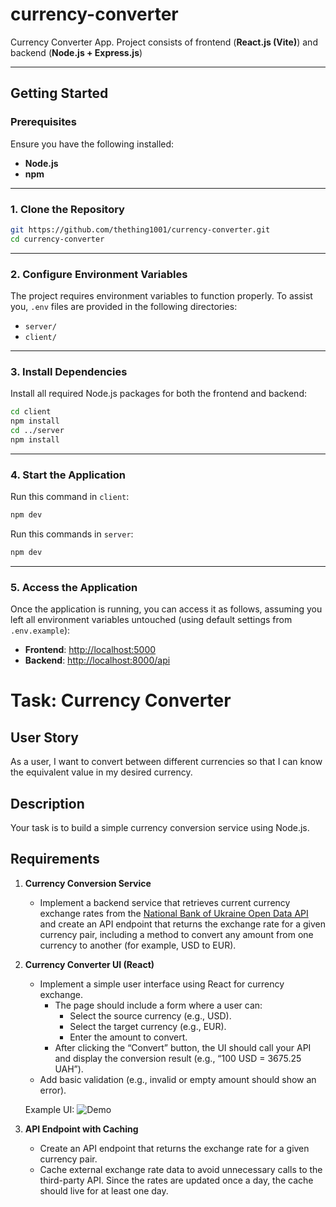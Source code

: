 # currency-converter

Currency Converter App. Project consists of frontend (**React.js (Vite)**) and backend (**Node.js + Express.js**)

---

## **Getting Started**

### **Prerequisites**

Ensure you have the following installed:

- **Node.js**
- **npm**

---

### **1. Clone the Repository**

```bash
git https://github.com/thething1001/currency-converter.git
cd currency-converter
```

---

### **2. Configure Environment Variables**

The project requires environment variables to function properly. To assist you, `.env` files are provided in the following directories:

- `server/`
- `client/`

---

### **3. Install Dependencies**

Install all required Node.js packages for both the frontend and backend:

```bash
cd client
npm install
cd ../server
npm install
```

---

### **4. Start the Application**

Run this command in `client`:

```bash
npm dev
```

Run this commands in `server`:

```bash
npm dev
```

---

### **5. Access the Application**

Once the application is running, you can access it as follows, assuming you left all environment variables untouched (using default settings from `.env.example`):

- **Frontend**: [http://localhost:5000](http://localhost:5000)
- **Backend**: [http://localhost:8000/api](http://localhost:8000)


# Task: Currency Converter

## User Story

As a user, I want to convert between different currencies so that I can know the equivalent value in my desired currency.

## Description

Your task is to build a simple currency conversion service using Node.js.

## Requirements

1. **Currency Conversion Service**
   - Implement a backend service that retrieves current currency exchange rates from the [National Bank of Ukraine Open Data API](https://bank.gov.ua/ua/open-data/api-dev) and create an API endpoint that returns the exchange rate for a given currency pair, including a method to convert any amount from one currency to another (for example, USD to EUR).

2. **Currency Converter UI (React)**
   - Implement a simple user interface using React for currency exchange.
      - The page should include a form where a user can:
         - Select the source currency (e.g., USD).
         - Select the target currency (e.g., EUR).
         - Enter the amount to convert.
      - After clicking the “Convert” button, the UI should call your API and display the conversion result (e.g., “100 USD = 3675.25 UAH”).
   - Add basic validation (e.g., invalid or empty amount should show an error). 

   Example UI:
   ![Demo](client/demo.png)

3. **API Endpoint with Caching**
   - Create an API endpoint that returns the exchange rate for a given currency pair.
   - Cache external exchange rate data to avoid unnecessary calls to the third-party API. Since the rates are updated once a day, the cache should live for at least one day.
